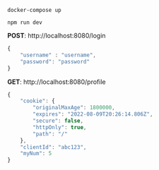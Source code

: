 `docker-compose up`

`npm run dev`

**POST**:
http://localhost:8080/login
```js
{
    "username" : "username",
    "password": "password"
}
```

**GET**:
http://localhost:8080/profile
```js
{
    "cookie": {
        "originalMaxAge": 1800000,
        "expires": "2022-08-09T20:26:14.806Z",
        "secure": false,
        "httpOnly": true,
        "path": "/"
    },
    "clientId": "abc123",
    "myNum": 5
}
```